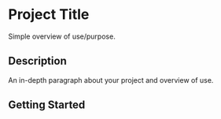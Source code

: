 # Project Title

Simple overview of use/purpose.

## Description

An in-depth paragraph about your project and overview of use.

## Getting Started


